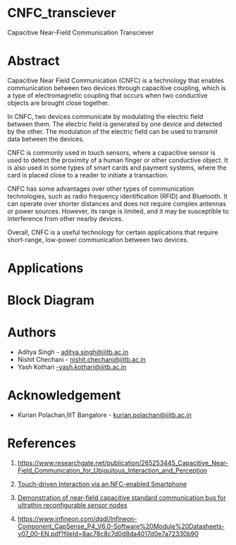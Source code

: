 # CNFC_transciever    
Capacitive Near-Field Communication Transciever    

# Abstract    

Capacitive Near Field Communication (CNFC) is a technology that enables communication between two devices through capacitive coupling, which is a type of electromagnetic coupling that occurs when two conductive objects are brought close together.

In CNFC, two devices communicate by modulating the electric field between them. The electric field is generated by one device and detected by the other. The modulation of the electric field can be used to transmit data between the devices.

CNFC is commonly used in touch sensors, where a capacitive sensor is used to detect the proximity of a human finger or other conductive object. It is also used in some types of smart cards and payment systems, where the card is placed close to a reader to initiate a transaction.

CNFC has some advantages over other types of communication technologies, such as radio frequency identification (RFID) and Bluetooth. It can operate over shorter distances and does not require complex antennas or power sources. However, its range is limited, and it may be susceptible to interference from other nearby devices.

Overall, CNFC is a useful technology for certain applications that require short-range, low-power communication between two devices.    

# Applications  


# Block Diagram   

# Authors
- Aditya Singh - aditya.singh@iiitb.ac.in
- Nishit Chechani - nishit.chechani@iiitb.ac.in
- Yash Kothari -yash.kothari@iiitb.ac.in

# Acknowledgement  
- Kurian Polachan,IIIT Bangalore - kurian.polachan@iiitb.ac.in

# References   
1. https://www.researchgate.net/publication/265253445_Capacitive_Near-Field_Communication_for_Ubiquitous_Interaction_and_Perception

2. [Touch-driven Interaction via an NFC-enabled Smartphone](https://ieeexplore.ieee.org/stamp/stamp.jsp?tp=&arnumber=6197548)

3. [Demonstration of near-field capacitive standard
communication bus for ultrathin reconfigurable
sensor nodes](https://ieeexplore.ieee.org/stamp/stamp.jsp?tp=&arnumber=9781573)

4. https://www.infineon.com/dgdl/Infineon-Component_CapSense_P4_V6.0-Software%20Module%20Datasheets-v07_00-EN.pdf?fileId=8ac78c8c7d0d8da4017d0e7a72330b90
